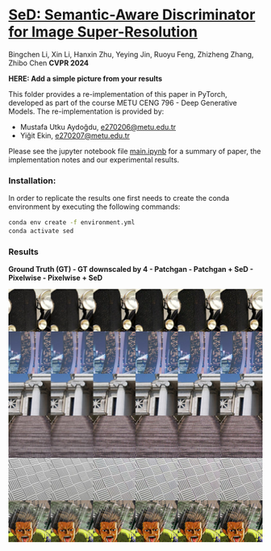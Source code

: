# [SeD: Semantic-Aware Discriminator for Image Super-Resolution](https://arxiv.org/pdf/2402.19387)

Bingchen Li, Xin Li, Hanxin Zhu, Yeying Jin, Ruoyu Feng, Zhizheng Zhang, Zhibo Chen
**CVPR 2024**

**HERE: Add a simple picture from your results**

This folder provides a re-implementation of this paper in PyTorch, developed as part of the course METU CENG 796 - Deep Generative Models. The re-implementation is provided by:
* Mustafa Utku Aydoğdu, e270206@metu.edu.tr 
* Yiğit Ekin, e270207@metu.edu.tr

Please see the jupyter notebook file [main.ipynb](main.ipynb) for a summary of paper, the implementation notes and our experimental results.

### Installation:

In order to replicate the results one first needs to create the conda environment by executing the following commands:

```bash 
conda env create -f environment.yml
conda activate sed
```
### Results
**Ground Truth (GT) - GT downscaled by 4 - Patchgan - Patchgan + SeD - Pixelwise - Pixelwise + SeD**
<div style="display:flex; justify-content:center; align-items:center; flex-direction:column;">
<img src="img/merged_image1.jpg" />
<img src="img/merged_image2.jpg" />
<img src="img/merged_image3.jpg" />
<img src="img/merged_image4.jpg" />
<img src="img/merged_image5.jpg" />
<img src="img/merged_image6.jpg" />
</div>